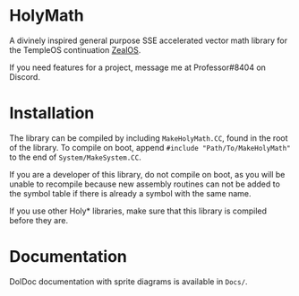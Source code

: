 # HolyMath
A divinely inspired general purpose SSE accelerated vector math library for the
TempleOS continuation [ZealOS](https://github.com/Zeal-Operating-System/ZealOS/).

If you need features for a project, message me at Professor#8404 on Discord.

# Installation
The library can be compiled by including `MakeHolyMath.CC`, found in the root
of the library. To compile on boot, append `#include "Path/To/MakeHolyMath"`
to the end of `System/MakeSystem.CC`.

If you are a developer of this library, do not compile on boot, as you will be
unable to recompile because new assembly routines can not be added to the
symbol table if there is already a symbol with the same name.

If you use other Holy* libraries, make sure that this library is compiled
before they are.

# Documentation
DolDoc documentation with sprite diagrams is available in `Docs/`.